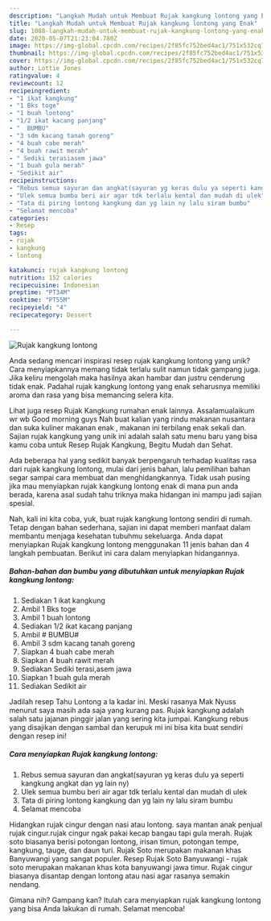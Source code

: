 ```yaml
---
description: "Langkah Mudah untuk Membuat Rujak kangkung lontong yang Enak"
title: "Langkah Mudah untuk Membuat Rujak kangkung lontong yang Enak"
slug: 1088-langkah-mudah-untuk-membuat-rujak-kangkung-lontong-yang-enak
date: 2020-05-07T21:23:04.780Z
image: https://img-global.cpcdn.com/recipes/2f85fc752bed4ac1/751x532cq70/rujak-kangkung-lontong-foto-resep-utama.jpg
thumbnail: https://img-global.cpcdn.com/recipes/2f85fc752bed4ac1/751x532cq70/rujak-kangkung-lontong-foto-resep-utama.jpg
cover: https://img-global.cpcdn.com/recipes/2f85fc752bed4ac1/751x532cq70/rujak-kangkung-lontong-foto-resep-utama.jpg
author: Lottie Jones
ratingvalue: 4
reviewcount: 12
recipeingredient:
- "1 ikat kangkung"
- "1 Bks toge"
- "1 buah lontong"
- "1/2 ikat kacang panjang"
- "  BUMBU"
- "3 sdm kacang tanah goreng"
- "4 buah cabe merah"
- "4 buah rawit merah"
- " Sediki terasiasem jawa"
- "1 buah gula merah"
- "Sedikit air"
recipeinstructions:
- "Rebus semua sayuran dan angkat(sayuran yg keras dulu ya seperti kangkung angkat dan yg lain ny)"
- "Ulek semua bumbu beri air agar tdk terlalu kental dan mudah di ulek"
- "Tata di piring lontong kangkung dan yg lain ny lalu siram bumbu"
- "Selamat mencoba"
categories:
- Resep
tags:
- rujak
- kangkung
- lontong

katakunci: rujak kangkung lontong 
nutrition: 152 calories
recipecuisine: Indonesian
preptime: "PT34M"
cooktime: "PT55M"
recipeyield: "4"
recipecategory: Dessert

---
```



![Rujak kangkung lontong](https://img-global.cpcdn.com/recipes/2f85fc752bed4ac1/751x532cq70/rujak-kangkung-lontong-foto-resep-utama.jpg)

Anda sedang mencari inspirasi resep rujak kangkung lontong yang unik? Cara menyiapkannya memang tidak terlalu sulit namun tidak gampang juga. Jika keliru mengolah maka hasilnya akan hambar dan justru cenderung tidak enak. Padahal rujak kangkung lontong yang enak seharusnya memiliki aroma dan rasa yang bisa memancing selera kita.

Lihat juga resep Rujak Kangkung rumahan enak lainnya. Assalamualaikum wr wb Good morning guys Nah buat kalian yang rindu makanan nusantara dan suka kuliner makanan enak , makanan ini terbilang enak sekali dan. Sajian rujak kangkung yang unik ini adalah salah satu menu baru yang bisa kamu coba untuk Resep Rujak Kangkung, Begitu Mudah dan Sehat.

Ada beberapa hal yang sedikit banyak berpengaruh terhadap kualitas rasa dari rujak kangkung lontong, mulai dari jenis bahan, lalu pemilihan bahan segar sampai cara membuat dan menghidangkannya. Tidak usah pusing jika mau menyiapkan rujak kangkung lontong enak di mana pun anda berada, karena asal sudah tahu triknya maka hidangan ini mampu jadi sajian spesial.


Nah, kali ini kita coba, yuk, buat rujak kangkung lontong sendiri di rumah. Tetap dengan bahan sederhana, sajian ini dapat memberi manfaat dalam membantu menjaga kesehatan tubuhmu sekeluarga. Anda dapat menyiapkan Rujak kangkung lontong menggunakan 11 jenis bahan dan 4 langkah pembuatan. Berikut ini cara dalam menyiapkan hidangannya.

<!--inarticleads1-->

##### Bahan-bahan dan bumbu yang dibutuhkan untuk menyiapkan Rujak kangkung lontong:

1. Sediakan 1 ikat kangkung
1. Ambil 1 Bks toge
1. Ambil 1 buah lontong
1. Sediakan 1/2 ikat kacang panjang
1. Ambil  # BUMBU#
1. Ambil 3 sdm kacang tanah goreng
1. Siapkan 4 buah cabe merah
1. Siapkan 4 buah rawit merah
1. Sediakan  Sediki terasi,asem jawa
1. Siapkan 1 buah gula merah
1. Sediakan Sedikit air


Jadilah resep Tahu Lontong a la kadar ini. Meski rasanya Mak Nyuss menurut saya masih ada saja yang kurang pas. Rujak kangkung adalah salah satu jajanan pinggir jalan yang sering kita jumpai. Kangkung rebus yang disajikan dengan sambal dan kerupuk mi ini bisa kita buat sendiri dengan resep ini! 

<!--inarticleads2-->

##### Cara menyiapkan Rujak kangkung lontong:

1. Rebus semua sayuran dan angkat(sayuran yg keras dulu ya seperti kangkung angkat dan yg lain ny)
1. Ulek semua bumbu beri air agar tdk terlalu kental dan mudah di ulek
1. Tata di piring lontong kangkung dan yg lain ny lalu siram bumbu
1. Selamat mencoba


Hidangkan rujak cingur dengan nasi atau lontong. saya mantan anak penjual rujak cingur.rujak cingur ngak pakai kecap bangau tapi gula merah. Rujak soto biasanya berisi potongan lontong, irisan timun, potongan tempe, kangkung, tauge, dan daun turi. Rujak Soto merupakan makanan khas Banyuwangi yang sangat populer. Resep Rujak Soto Banyuwangi - rujak soto merupakan makanan khas kota banyuwangi jawa timur. Rujak cingur biasanya disantap dengan lontong atau nasi agar rasanya semakin nendang. 

Gimana nih? Gampang kan? Itulah cara menyiapkan rujak kangkung lontong yang bisa Anda lakukan di rumah. Selamat mencoba!

